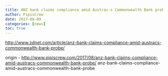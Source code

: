 ```yaml
---
title: ANZ bank claims compliance amid Austrac-s Commonwealth Bank probe
author: PipisCrew
date: 2017-08-09
categories: [news]
toc: true
---
```


http://www.zdnet.com/article/anz-bank-claims-compliance-amid-austracs-commonwealth-bank-probe/

origin - http://www.pipiscrew.com/2017/08/anz-bank-claims-compliance-amid-austracs-commonwealth-bank-probe/ anz-bank-claims-compliance-amid-austracs-commonwealth-bank-probe